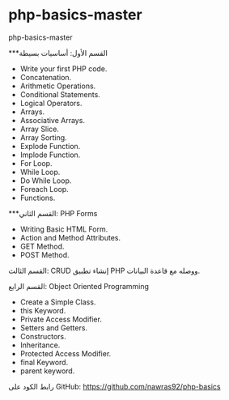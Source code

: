 # php-basics-master
php-basics-master


***القسم الأول: أساسيات بسيطة 
- Write your first PHP code.
- Concatenation.
- Arithmetic Operations.
- Conditional Statements.
- Logical Operators.
- Arrays.
- Associative Arrays.
- Array Slice.
- Array Sorting.
- Explode Function.
- Implode Function.
- For Loop.
- While Loop.
- Do While Loop.
- Foreach Loop.
- Functions.

***القسم الثاني: PHP Forms

- Writing Basic HTML Form.
- Action and Method Attributes.
- GET Method.
- POST Method.


القسم الثالث: CRUD
إنشاء تطبيق PHP ووصله مع قاعدة البيانات.

القسم الرابع: Object Oriented Programming

- Create a Simple Class.
- this Keyword.
- Private Access Modifier.
- Setters and Getters.
- Constructors.
- Inheritance.
- Protected Access Modifier.
- final Keyword.
- parent keyword.

رابط الكود على GitHub:
https://github.com/nawras92/php-basics


